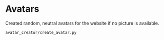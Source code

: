 # Avatars

Created random, neutral avatars for the website if no picture is available.

    avatar_creator/create_avatar.py
